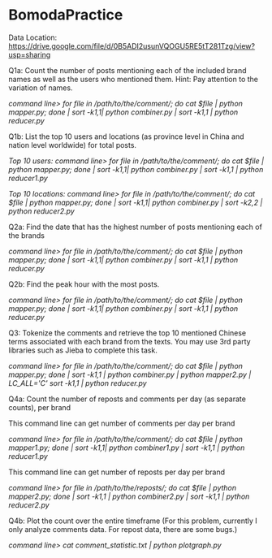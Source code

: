 # BomodaPractice

Data Location:
https://drive.google.com/file/d/0B5ADI2usunVQOGU5RE5tT281Tzg/view?usp=sharing

Q1a:
Count the number of posts mentioning each of the included brand names as well as the users who mentioned them. Hint: Pay attention to the variation of names. 

*command line> for file in /path/to/the/comment/; do cat $file | python mapper.py; done | sort -k1,1| python combiner.py | sort -k1,1 | python reducer.py*

Q1b:
List the top 10 users and locations (as province level in China and nation level worldwide) for total posts.

*Top 10 users:*
*command line> for file in /path/to/the/comment/; do cat $file | python mapper.py; done | sort -k1,1| python combiner.py | sort -k1,1 | python reducer1.py*

*Top 10 locations:*
*command line> for file in /path/to/the/comment/; do cat $file | python mapper.py; done | sort -k1,1| python combiner.py | sort -k2,2 | python reducer2.py*

Q2a:
Find the date that has the highest number of posts mentioning each of the brands

*command line> for file in /path/to/the/comment/; do cat $file | python mapper.py; done | sort -k1,1| python combiner.py | sort -k1,1 | python reducer.py*

Q2b:
Find the peak hour with the most posts.

*command line> for file in /path/to/the/comment/; do cat $file | python mapper.py; done | sort -k1,1| python combiner.py | sort -k1,1 | python reducer.py*

Q3:
Tokenize the comments and retrieve the top 10 mentioned Chinese terms associated with each brand from the texts. You may use 3rd party libraries such as Jieba to complete this task.

*command line> for file in /path/to/the/comment/; do cat $file | python mapper.py; done | sort -k1,1 | python combiner.py | python mapper2.py | LC_ALL='C' sort -k1,1 | python reducer.py*

Q4a: 
Count the number of reposts and comments per day (as separate counts), per brand

This command line can get number of comments per day per brand

*command line> for file in /path/to/the/comment/; do cat $file | python mapper1.py; done | sort -k1,1| python combiner1.py | sort -k1,1 | python reducer1.py*

This command line can get number of reposts per day per brand

*command line> for file in /path/to/the/reposts/; do cat $file | python mapper2.py; done | sort -k1,1 | python combiner2.py | sort -k1,1 | python reducer2.py*

Q4b: Plot the count over the entire timeframe (For this problem, currently I only analyze comments data. For repost data, there are some bugs.)

*command line> cat comment_statistic.txt | python plotgraph.py*


